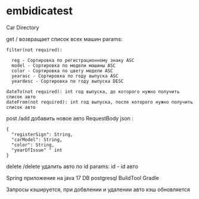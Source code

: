 # embidicatest
Car Directory

get   /  возвращает список всех машин
  params:
  
    filter(not required): 
    
      reg - Сортировка по регистрационному знаку ASC
      model - Сортировка по модели машины ASC
      color - Сортировка по цвету модели ASC
      yearasc - Сортировка по году выпуска ASC
      yeardesc - Сортировка по году выпуска DESC 
      
    dateTo(not required): int год выпуска, до которого нужно получить список авто  
    dateFrom(not required): int год выпуска, после которого нужно получить список авто
    
post  /add  добавить новое авто
  RequestBody json :
  
    {
      "registerSign": String,
      "carModel": String,
      "color": String,
      "yearOfIssue" " int
    }
    
delete    /delete  удалить авто по id
    params:
        id - id авто
        
        
 Spring приложение на java 17
 DB postgresql
 BuildTool Gradle
 
 Запросы кэшируется, при добвлении и удалении авто кэш обновляется

